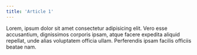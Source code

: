 ```yaml
---
title: 'Article 1'
---
```


Lorem, ipsum dolor sit amet consectetur adipisicing elit. Vero esse
accusantium, dignissimos corporis ipsam, atque facere expedita aliquid
repellat, unde alias voluptatem officia ullam. Perferendis ipsam facilis
officiis beatae nam.
